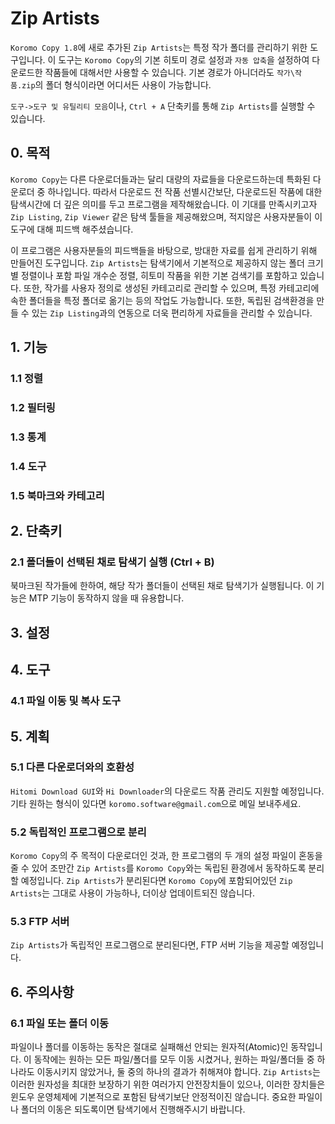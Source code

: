 # Zip Artists

`Koromo Copy 1.8`에 새로 추가된 `Zip Artists`는 특정 작가 폴더를 관리하기 위한 도구입니다.
이 도구는 `Koromo Copy`의 기본 히토미 경로 설정과 `자동 압축`을 설정하여 다운로드한 작품들에 대해서만 사용할 수 있습니다.
기본 경로가 아니더라도 `작가\작품.zip`의 폴더 형식이라면 어디서든 사용이 가능합니다.

`도구->도구 및 유틸리티 모음`이나, `Ctrl + A` 단축키를 통해 `Zip Artists`를 실행할 수 있습니다.

## 0. 목적

`Koromo Copy`는 다른 다운로더들과는 달리 대량의 자료들을 다운로드하는데 특화된 다운로더 중 하나입니다.
따라서 다운로드 전 작품 선별시간보단, 다운로드된 작품에 대한 탐색시간에 더 깊은 의미를 두고 프로그램을 제작해왔습니다.
이 기대를 만족시키고자 `Zip Listing`, `Zip Viewer` 같은 탐색 툴들을 제공해왔으며, 적지않은 사용자분들이 이 도구에 대해 피드백 해주셨습니다.

이 프로그램은 사용자분들의 피드백들을 바탕으로, 방대한 자료를 쉽게 관리하기 위해 만들어진 도구입니다.
`Zip Artists`는 탐색기에서 기본적으로 제공하지 않는 폴더 크기별 정렬이나 포함 파일 개수순 정렬, 히토미 작품을 위한 기본 검색기를 포함하고 있습니다.
또한, 작가를 사용자 정의로 생성된 카테고리로 관리할 수 있으며, 특정 카테고리에 속한 폴더들을 특정 폴더로 옮기는 등의 작업도 가능합니다.
또한, 독립된 검색환경을 만들 수 있는 `Zip Listing`과의 연동으로 더욱 편리하게 자료들을 관리할 수 있습니다.

## 1. 기능

### 1.1 정렬

### 1.2 필터링

### 1.3 통계

### 1.4 도구

### 1.5 북마크와 카테고리

## 2. 단축키

### 2.1 폴더들이 선택된 채로 탐색기 실행 (Ctrl + B)

북마크된 작가들에 한하여, 해당 작가 폴더들이 선택된 채로 탐색기가 실행됩니다.
이 기능은 MTP 기능이 동작하지 않을 때 유용합니다.

## 3. 설정

## 4. 도구

### 4.1 파일 이동 및 복사 도구



## 5. 계획

### 5.1 다른 다운로더와의 호환성

`Hitomi Download GUI`와 `Hi Downloader`의 다운로드 작품 관리도 지원할 예정입니다.
기타 원하는 형식이 있다면 `koromo.software@gmail.com`으로 메일 보내주세요.

### 5.2 독립적인 프로그램으로 분리

`Koromo Copy`의 주 목적이 다운로더인 것과, 한 프로그램의 두 개의 설정 파일이 혼동을 줄 수 있어
조만간 `Zip Artists`를 `Koromo Copy`와는 독립된 환경에서 동작하도록 분리할 예정입니다.
`Zip Artists`가 분리된다면 `Koromo Copy`에 포함되어있던 `Zip Artists`는 그대로 사용이 가능하나, 더이상 업데이트되진 않습니다.

### 5.3 FTP 서버

`Zip Artists`가 독립적인 프로그램으로 분리된다면, FTP 서버 기능을 제공할 예정입니다.

## 6. 주의사항

### 6.1 파일 또는 폴더 이동

파일이나 폴더를 이동하는 동작은 절대로 실패해선 안되는 원자적(Atomic)인 동작입니다.
이 동작에는 원하는 모든 파일/폴더를 모두 이동 시켰거나, 원하는 파일/폴더들 중 하나라도 이동시키지 않았거나, 둘 중의 하나의 결과가 취해져야 합니다.
`Zip Artists`는 이러한 원자성을 최대한 보장하기 위한 여러가지 안전장치들이 있으나, 이러한 장치들은 윈도우 운영체제에 기본적으로 포함된 탐색기보단 안정적이진 않습니다.
중요한 파일이나 폴더의 이동은 되도록이면 탐색기에서 진행해주시기 바랍니다.